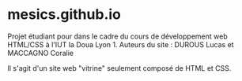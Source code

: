 # mesics.github.io

Projet étudiant pour dans le cadre du cours de développement web HTML/CSS à l'IUT la Doua Lyon 1.
Auteurs du site : DUROUS Lucas et MACCAGNO Coralie

Il s'agit d'un site web "vitrine" seulement composé de HTML et CSS. 
